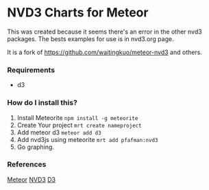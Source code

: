  NVD3 Charts for Meteor
============================

This was created because it seems there's an error in the other nvd3 packages.
The bests examples for use is in nvd3.org page.

It is a fork of https://github.com/waitingkuo/meteor-nvd3 and others.

### Requirements
* d3


### How do I install this?
1. Install Meteorite `npm install -g meteorite`
2. Create Your project `mrt create nameproject`
3. Add meteor d3 `meteor add d3`
3. Add nvd3js using meteorite `mrt add pfafman:nvd3`
4. Go graphing.


### References
[Meteor](http://docs.meteor.com/)
[NVD3](http://nvd3.org/)
[D3](http://d3js.org)
